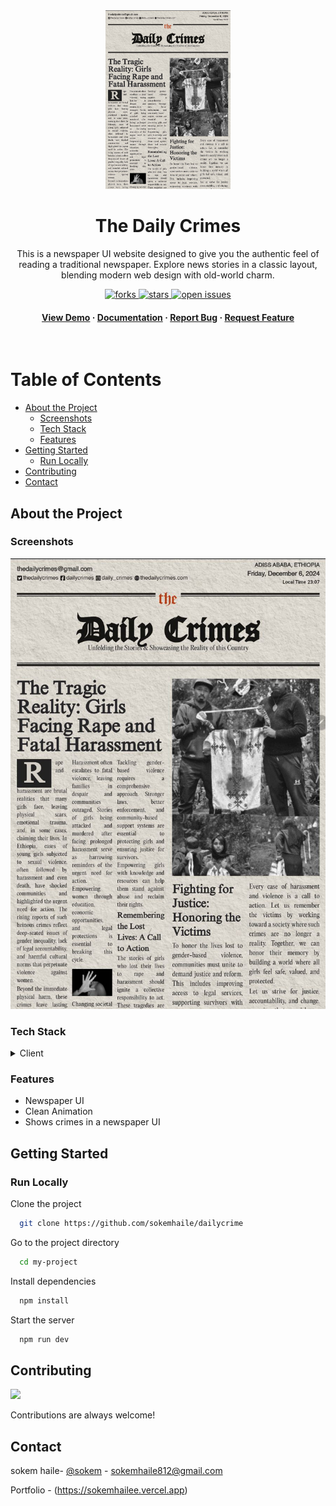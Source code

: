 
<div align="center">

  <img src="https://github.com/sokemhaile/dailycrime/raw/refs/heads/main/assets/images/sokem" alt="logo" width="200" height="auto" />
  <h1>The Daily Crimes</h1>
  
  <p>
   This is a newspaper UI website designed to give you the authentic feel of reading a traditional newspaper. Explore news stories in a classic layout, blending modern web design with old-world charm.
  </p>
  
  
<!-- Badges -->
<p>
  <a href="https://github.com/sokemhaile/dailyrime">
    
  </a>
  <a href="https://github.com/sokemhaile/dailycrime">
   
  </a>
  <a href="https://github.com/sokemhaile/dailycrime">
    <img src="https://img.shields.io/github/forks/sokemhaile/dailycrime" alt="forks" />
  </a>
  <a href="https://github.com/sokemhaile/dailycrime">
    <img src="https://img.shields.io/github/stars/sokemhaile/dailycrime" alt="stars" />
  </a>
  <a href="https://github.com/sokemhaile/dailycrime">
    <img src="https://img.shields.io/github/issues/sokemhaile/dailycrime" alt="open issues" />
  </a>
 
</p>
   
<h4>
    <a href="https://ethiodailycrime.vercel.app
/">View Demo</a>
  <span> · </span>
    <a href="https://github.com/sokemhaile/dailycrime">Documentation</a>
  <span> · </span>
    <a href="https://github.com/sokemhaile/dailycrimeissues/">Report Bug</a>
  <span> · </span>
    <a href="https://github.com/rinkitadhana/dailycrime/issues/">Request Feature</a>
  </h4>
</div>

<br />

<!-- Table of Contents -->
#  Table of Contents

- [About the Project](#about-the-project)
  * [Screenshots](#screenshots)
  * [Tech Stack](#tech-stack)
  * [Features](#features)
- [Getting Started](#getting-started)
  * [Run Locally](#run-locally)
- [Contributing](#contributing)
- [Contact](#contact)

  

<!-- About the Project -->
##  About the Project


<!-- Screenshots -->
###  Screenshots

<div align="center"> 
  <img src="https://github.com/sokemhaile/dailycrime/raw/refs/heads/main/assets/images/sokem" alt="screenshot" />
</div>


<!-- TechStack -->
###  Tech Stack

<details>
  <summary>Client</summary>
  <ul>
        <li><a href="">React.js</a></li>
        <li><a href="">Typescript</a></li>
        <li><a href="">TailwindCSS</a></li>
        <li><a href="">GSAP</a></li>

  </ul>
</details>

<!-- Features -->
### Features

- Newspaper UI
- Clean Animation
- Shows crimes in a newspaper UI


<!-- Getting Started -->
##  Getting Started

<!-- Run Locally -->
### Run Locally

Clone the project

```bash
  git clone https://github.com/sokemhaile/dailycrime
```

Go to the project directory

```bash
  cd my-project
```

Install dependencies

```bash
  npm install
```

Start the server

```bash
  npm run dev
```



<!-- Contributing -->
## Contributing

<a href="https://github.com/sokemhaile/dailycrime/contributors">
  <img src="https://contrib.rocks/image?repo=dailycrime/dailycrime" />
</a>


Contributions are always welcome!



<!-- Contact -->
##  Contact

sokem haile- [@sokem](https://twitter.com/sokem832) - sokemhaile812@gmail.com

Portfolio - (https://sokemhailee.vercel.app)

